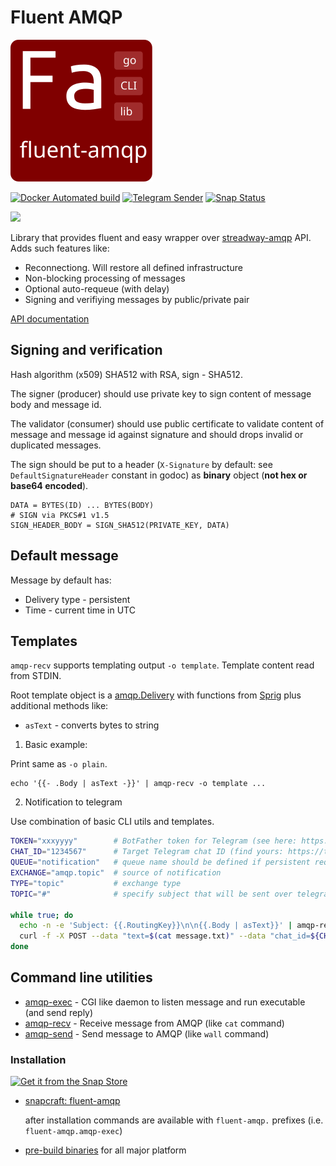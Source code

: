 # Fluent AMQP

![FA](docs/logo.svg)


[![Docker Automated build](https://img.shields.io/docker/build/reddec/fluent-amqp.svg)](https://hub.docker.com/r/reddec/fluent-amqp/)
[![Telegram Sender](https://img.shields.io/docker/automated/reddec/fluent-amqp-telegram-sender.svg)](https://hub.docker.com/r/reddec/fluent-amqp-telegram-sender/)
[![Snap Status](https://build.snapcraft.io/badge/reddec/fluent-amqp.svg)](https://build.snapcraft.io/user/reddec/fluent-amqp)

[![](https://godoc.org/github.com/reddec/fluent-amqp?status.svg)](https://godoc.org/github.com/reddec/fluent-amqp)

Library that provides fluent and easy wrapper over [streadway-amqp](https://github.com/streadway/amqp) API.
Adds such features like:

- Reconnectiong. Will restore all defined infrastructure
- Non-blocking processing of messages
- Optional auto-requeue (with delay)
- Signing and verifiying messages by public/private pair

[API documentation](https://godoc.org/github.com/reddec/fluent-amqp)

## Signing and verification

Hash algorithm (x509) SHA512 with RSA, sign - SHA512.

The signer (producer) should use private key to sign content of message body and message id.

The validator (consumer) should use public certificate to validate content of message and message id against signature and should drops invalid or duplicated messages.

The sign should be put to a header (`X-Signature` by default: see `DefaultSignatureHeader` constant in godoc) as __binary__ object (**not hex or base64 encoded**).

```
DATA = BYTES(ID) ... BYTES(BODY)
# SIGN via PKCS#1 v1.5
SIGN_HEADER_BODY = SIGN_SHA512(PRIVATE_KEY, DATA)
```


## Default message

Message by default has:

* Delivery type - persistent
* Time - current time in UTC


## Templates



`amqp-recv` supports templating output `-o template`. Template content read from STDIN.

Root template object is a [amqp.Delivery](https://github.com/streadway/amqp/blob/dcfad599551a8042d2e1971a496f31624a7f4738/delivery.go#L28) with functions
from [Sprig](http://masterminds.github.io/sprig/) plus additional methods like:

* `asText` - converts bytes to string


1. Basic example:


Print same as `-o plain`.

```
echo '{{- .Body | asText -}}' | amqp-recv -o template ...
```

2. Notification to telegram

Use combination of basic CLI utils and templates.

```bash
TOKEN="xxxyyyy"        # BotFather token for Telegram (see here: https://t.me/BotFather)
CHAT_ID="1234567"      # Target Telegram chat ID (find yours: https://t.me/MyTelegramID_bot)
QUEUE="notification"   # queue name should be defined if persistent required
EXCHANGE="amqp.topic"  # source of notification
TYPE="topic"           # exchange type
TOPIC="#"              # specify subject that will be sent over telegram (# - everything)

while true; do
  echo -n -e 'Subject: {{.RoutingKey}}\n\n{{.Body | asText}}' | amqp-recv -o template -Q $QUEUE -e $EXCHANGE -k $TYPE "$TOPIC" > message.txt
  curl -f -X POST --data "text=$(cat message.txt)" --data "chat_id=${CHAT_ID}" "https://api.telegram.org/bot${TOKEN}/sendMessage" || exit 1
done
```


## Command line utilities

* [amqp-exec](cmd/amqp-exec) - CGI like daemon to listen message and run executable (and send reply)
* [amqp-recv](cmd/amqp-recv) - Receive message from AMQP (like `cat` command)
* [amqp-send](cmd/amqp-send) - Send message to AMQP (like `wall` command)

### Installation

[![Get it from the Snap Store](https://snapcraft.io/static/images/badges/en/snap-store-black.svg)](https://snapcraft.io/fluent-amqp)

* [snapcraft: fluent-amqp](https://snapcraft.io/fluent-amqp)

  after installation commands are available with `fluent-amqp.` prefixes (i.e. `fluent-amqp.amqp-exec`)
* [pre-build binaries](https://github.com/reddec/fluent-amqp/releases) for all major platform